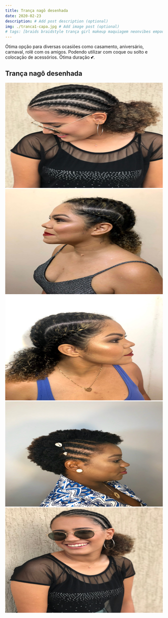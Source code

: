 ```yaml
---
title: Trança nagô desenhada
date: 2020-02-23
description: # Add post description (optional)
img: ./tranca1-capa.jpg # Add image post (optional)
# tags: [braids braidstyle trança girl makeup maquiagem neonvibes empoderamento sunset girlpower negraslindas trancadas trancascomfio nagô ]
---
```


Ótima opção para diversas ocasiões como casamento, aniversário, carnaval, rolê com os amigos.
Podendo utilizar com coque ou solto e colocação de acessórios. Ótima duração 💕.

## Trança nagô desenhada

![Trança com anéis](./tranca1-post1.jpg)
![Trança com anéis](./tranca2-post1.jpg)
![Trança com anéis](./tranca3-post1.jpg)
![Trança com anéis](./tranca4-post1.jpg)
![Trança com anéis](./tranca5-post1.jpg)

<!-- > monte de mensagem aqui do vini. -->